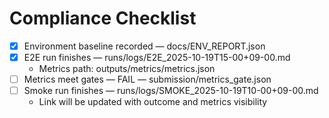 # Compliance Checklist

- [x] Environment baseline recorded — docs/ENV_REPORT.json
- [x] E2E run finishes — runs/logs/E2E_2025-10-19T15-00+09-00.md
  - Metrics path: outputs/metrics/metrics.json
- [ ] Metrics meet gates — FAIL — submission/metrics_gate.json
- [ ] Smoke run finishes — runs/logs/SMOKE_2025-10-19T10-00+09-00.md
  - Link will be updated with outcome and metrics visibility